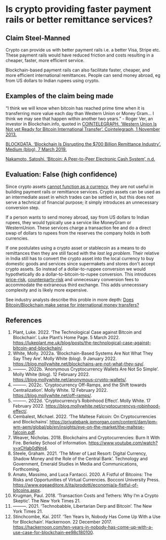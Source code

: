# Is crypto providing faster payment rails or better remittance services?

## Claim Steel-Manned

Crypto can provide us with better payment rails i.e. a better Visa, Stripe etc. These payment rails would have reduced friction and costs resulting in a cheaper, faster, more efficient service. 

Blockchain-based payment rails can also facilitate faster, cheaper, and more efficient international remittances. People can send money abroad, eg from US dollars to Indian rupees using crypto.

## Examples of the claim being made

“I think we will know when bitcoin has reached prime time when it is transferring more value each day than Western Union or Money Gram... I think we may see that happen within another two years.” - Roger Ver, an investor in Blockchain.info, quoted in [COINTELEGRAPH. ‘Western Union Is Not yet Ready for Bitcoin International Transfer’. Cointelegraph, 1 November 2013.](https://cointelegraph.com/news/western_union_is_not_yet_ready_for_bitcoin_international_transfer)

[BLOCKDATA. ‘Blockchain Is Disrupting the $700 Billion Remittance Industry’. Medium (blog), 7 March 2019.](https://medium.com/@blockdata_tech/blockchain-is-disrupting-the-700-billion-remittance-industry-b79a01a95a10.) 

[Nakamoto, Satoshi. ‘Bitcoin: A Peer-to-Peer Electronic Cash System’, n.d.](https://www.ussc.gov/sites/default/files/pdf/training/annual-national-training-seminar/2018/Emerging_Tech_Bitcoin_Crypto.pdf)
 
## Evaluation: False (high confidence)

Since crypto assets [cannot function as a currency](is-bitcoin-currency.md), they are not useful in building payment rails or remittance services. Crypto assets can be used as an intermediate asset in which trades can be settled in, but this does not serve a technical of financial purpose; it simply introduces an unnecessary conversion step.

If a person wants to send money abroad, say from US dollars to Indian rupees, they would typically use a service like MoneyGram or WesternUnion. These services charge a transaction fee and do a direct swap of dollars to rupees from the reserves the company holds in both currencies.

If one postulates using a crypto asset or stablecoin as a means to do remittances then they are still faced with the *last leg problem*. Their relative in India still has to convert the crypto asset into the local currency to buy domestic goods and services since supermakets and stores don't accept crypto assets. So instead of a dollar-to-ruppee conversion we would hypothetically do a dollar-to-bitcoin-to-rupee conversion. This introduces [price-risk](../concepts/price-risk.md), [counterparty-risk](../concepts/counterparty-risk.md) and unnecessary conversion fees to accommodate the extraneous third exchange. This adds unnecessary complexity and is likely more expensive.

See industry analysts describe this proble in more depth: [Does Bitcoin/Blockchain make sense for international money transfers?](https://www.saveonsend.com/bitcoin-blockchain-money-transfer/)

## References
1. Plant, Luke. 2022. ‘The Technological Case against Bitcoin and Blockchain’. Luke Plant’s Home Page. 5 March 2022. https://lukeplant.me.uk/blog/posts/the-technological-case-against-bitcoin-and-blockchain/.
1. White, Molly. 2022a. ‘Blockchain-Based Systems Are Not What They Say They Are’. Molly White (blog). 9 January 2022. https://blog.mollywhite.net/blockchains-are-not-what-they-say/.
1. ———. 2022b. ‘Anonymous Cryptocurrency Wallets Are Not So Simple’. Molly White (blog). 12 February 2022. https://blog.mollywhite.net/anonymous-crypto-wallets/.
1. ———. 2022c. ‘Cryptocurrency Off-Ramps, and the Shift towards Centralization’. Molly White. 12 February 2022. https://blog.mollywhite.net/off-ramps/.
1. ———. 2022d. ‘Cryptocurrency’s Robinhood Effect’. Molly White. 17 February 2022. https://blog.mollywhite.net/cryptocurrencys-robinhood-effect/.
1. Cembalest, Michael. 2022. ‘The Maltese Falcoin: On Cryptocurrencies and Blockchains’. https://privatebank.jpmorgan.com/content/dam/jpm-wm-aem/global/pb/en/insights/eye-on-the-market/the-maltese-falcoin.pdf.
1. Weaver, Nicholas. 2018. Blockchains and Cryptocurrencies: Burn It With Fire. Berkeley School of Information. https://www.youtube.com/watch?v=xCHab0dNnj4.
1. Steele, Graham. 2021. ‘The Miner of Last Resort: Digital Currency, Shadow Money and the Role of the Central Bank’. Technology and Government, Emerald Studies in Media and Communications, Forthcoming.
1. Amato, Massimo, and Luca Fantacci. 2020. A Fistful of Bitcoins: The Risks and Opportunities of Virtual Currencies. Bocconi University Press. https://www.egeaeditore.it/ita/prodotti/economia/a-fistful-of-bitcoins.aspx.
1. Krugman, Paul. 2018. ‘Transaction Costs and Tethers: Why I’m a Crypto Skeptic’. The New York Times 21.
1. ———. 2021. ‘Technobabble, Libertarian Derp and Bitcoin’. The New York Times 21.
1. Stinchcombe, Kai. 2017. ‘Ten Years In, Nobody Has Come Up With a Use for Blockchain’. Hackernoon. 22 December 2017. https://hackernoon.com/ten-years-in-nobody-has-come-up-with-a-use-case-for-blockchain-ee98c180100.
